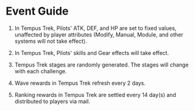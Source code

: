 # Event Guide

1. In Tempus Trek, Pilots' ATK, DEF, and HP are set to fixed values, unaffected by player attributes (Modify, Manual, Module, and other systems will not take effect).

2. In Tempus Trek, Pilots' skills and Gear effects will take effect.

3. Tempus Trek stages are randomly generated. The stages will change with each challenge.

4. Wave rewards in Tempus Trek refresh every 2 days.

5. Ranking rewards in Tempus Trek are settled every 14 day(s) and distributed to players via mail.